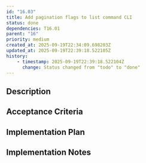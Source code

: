 ```yaml
---
id: "16.03"
title: Add pagination flags to list command CLI
status: done
dependencies: T16.01
parent: "16"
priority: medium
created_at: 2025-09-19T22:34:09.698203Z
updated_at: 2025-09-19T22:39:18.522105Z
history:
    - timestamp: 2025-09-19T22:39:18.522104Z
      change: Status changed from "todo" to "done"
---
```

## Description



## Acceptance Criteria
<!-- AC:BEGIN -->


<!-- AC:END -->

## Implementation Plan



## Implementation Notes


